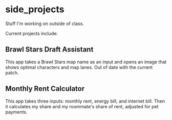 # side_projects
Stuff I'm working on outside of class.

Current projects include:

## Brawl Stars Draft Assistant

This app takes a Brawl Stars map name as an input and opens an image that shows optimal characters and map lanes. Out of date with the current patch.

## Monthly Rent Calculator

This app takes three inputs: monthly rent, energy bill, and internet bill. Then it calculates my share and my roommate's share of rent, adjusted for pet payments.
